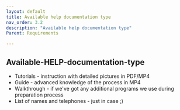 ```yaml
---
layout: default
title: Available help documentation type
nav_order: 3.2
description: "Available help documentation type"
Parent: Requirements

---
```


<!-- Example of another paragraph -->
## Available-HELP-documentation-type

* Tutorials - instruction with detailed pictures in PDF/MP4
* Guide - advanced knowledge of the process in MP4
* Walkthrough - if we've got any additional programs we use during preparation process
* List of names and telephones - just in case ;) 